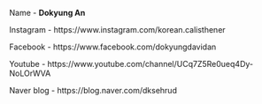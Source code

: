 Name - **Dokyung An**
<p>Instagram - https://www.instagram.com/korean.calisthener</p>
<p>Facebook - https://www.facebook.com/dokyungdavidan</p>
<p>Youtube - https://www.youtube.com/channel/UCq7Z5Re0ueq4Dy-NoLOrWVA</p>
<p>Naver blog - https://blog.naver.com/dksehrud</p>

<!--
- 🌱 I’m currently learning ...
- 💞️ I’m looking to collaborate on ...
- 📫 How to reach me ...
-->
<!---
ADKalisthenics/ADKalisthenics is a ✨ special ✨ repository because its `README.md` (this file) appears on your GitHub profile.
You can click the Preview link to take a look at your changes.
--->
